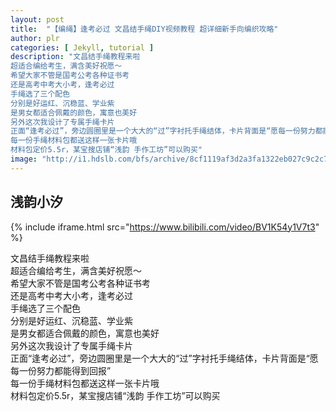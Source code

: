 ```yaml
---
layout: post
title:  "【编绳】逢考必过 文昌结手绳DIY视频教程 超详细新手向编织攻略"
author: plr
categories: [ Jekyll, tutorial ]
description: "文昌结手绳教程来啦
超适合编给考生，满含美好祝愿～
希望大家不管是国考公考各种证书考
还是高考中考大小考，逢考必过
手绳选了三个配色
分别是好运红、沉稳蓝、学业紫
是男女都适合佩戴的颜色，寓意也美好
另外这次我设计了专属手绳卡片
正面“逢考必过”，旁边圆圈里是一个大大的“过”字衬托手绳结体，卡片背面是“愿每一份努力都能得到回报”
每一份手绳材料包都送这样一张卡片哦
材料包定价5.5r，某宝搜店铺“浅韵 手作工坊”可以购买"
image: "http://i1.hdslb.com/bfs/archive/8cf1119af3d2a3fa1322eb027c9c2c7e8308d849.jpg"
---
```

## 浅韵小汐

{% include iframe.html src="https://www.bilibili.com/video/BV1K54y1V7t3" %}

文昌结手绳教程来啦<br>超适合编给考生，满含美好祝愿～<br>希望大家不管是国考公考各种证书考<br>还是高考中考大小考，逢考必过<br>手绳选了三个配色<br>分别是好运红、沉稳蓝、学业紫<br>是男女都适合佩戴的颜色，寓意也美好<br>另外这次我设计了专属手绳卡片<br>正面“逢考必过”，旁边圆圈里是一个大大的“过”字衬托手绳结体，卡片背面是“愿每一份努力都能得到回报”<br>每一份手绳材料包都送这样一张卡片哦<br>材料包定价5.5r，某宝搜店铺“浅韵 手作工坊”可以购买

